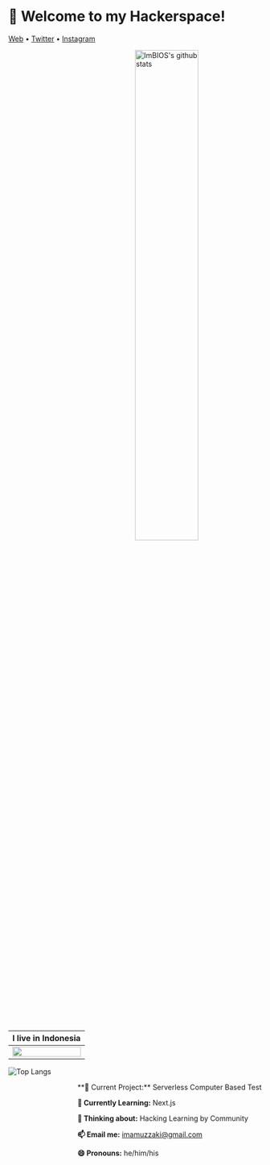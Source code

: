 <h1 align="left">👋 Welcome to my Hackerspace!</h3>

<p align="left">
  <a href="https://www.excampur.com/">Web</a> •
  <a href="https://twitter.com/ImamuzzakiS">Twitter</a> •
  <a href="https://www.instagram.com/abusalam16/">Instagram</a>
</p>

<img align="right" alt="ImBIOS's github stats" width="50%" src="https://github-readme-stats.vercel.app/api?username=imbios&show_icons=true">

| I live in **Indonesia**  |
|---|
| <img src ="https://source.unsplash.com/400x400/?flag,landscape,indonesia" width="100%" align="center">  | 

![Top Langs](https://github-readme-stats.vercel.app/api/top-langs/?username=imbios&layout=compact)

<div style="float:right">
**🔭 Current Project:** Serverless Computer Based Test

**🌱 Currently Learning:** Next.js

**🤔 Thinking about:** Hacking Learning by Community

**📫 Email me:** imamuzzaki@gmail.com

**😄 Pronouns:** he/him/his
</div>
<!-- Here are some random photos with no context from my life:

<img src ="#" height = "200px">  <img src ="#" height = "200px"> <img src ="#" height = "200px">
-->
<!--
**ImBIOS/ImBIOS** is a ✨ _special_ ✨ repository because its `README.md` (this file) appears on your GitHub profile.

Here are some ideas to get you started:

- 🔭 I’m currently working on ...
- 🌱 I’m currently learning ...
- 👯 I’m looking to collaborate on ...
- 🤔 I’m looking for help with ...
- 💬 Ask me about ...
- 📫 How to reach me: ...
- 😄 Pronouns: ...
- ⚡ Fun fact: ...
-->
